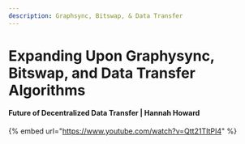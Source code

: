 ```yaml
---
description: Graphsync, Bitswap, & Data Transfer
---
```


# Expanding Upon Graphysync, Bitswap, and Data Transfer Algorithms

#### Future of Decentralized Data Transfer | Hannah Howard

<!-- Need an intro paragraph -->

{% embed url="https://www.youtube.com/watch?v=Qtt21TItPI4" %}

<!-- Summarizing points -->
